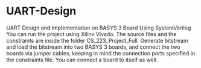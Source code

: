 # UART-Design
UART Design and Implementation on BASYS 3 Board Using SystemVerilog
You can run the project using Xilinx Vivado. The source files and the constraints are inside the folder CS_223_Project_Full. Generate bitstream and load the bitstream into two BASYS 3 boards, and connect the two boards via jumper cables, keeping in mind the connection ports specified in the constraints file. You can connect a board to itself as well.
